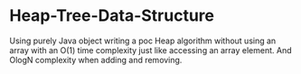 # Heap-Tree-Data-Structure
Using purely Java object writing a poc Heap algorithm without using an array with an O(1) time complexity just like accessing an array element.
And OlogN complexity when adding and removing.
